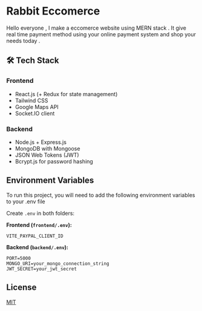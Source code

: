 
# Rabbit Eccomerce

Hello everyone , I make a eccomerce website using MERN stack . It give real time payment method using your online payment system and shop your needs today .


## 🛠️ Tech Stack

### Frontend

* React.js (+ Redux for state management)
* Tailwind CSS
* Google Maps API
* Socket.IO client

### Backend

* Node.js + Express.js
* MongoDB with Mongoose
* JSON Web Tokens (JWT)
* Bcrypt.js for password hashing

## Environment Variables

To run this project, you will need to add the following environment variables to your .env file


Create `.env` in both folders:

**Frontend (`frontend/.env`):**

`VITE_PAYPAL_CLIENT_ID`


**Backend (`backend/.env`):**

```
PORT=5000
MONGO_URI=your_mongo_connection_string
JWT_SECRET=your_jwt_secret
```


## License

[MIT](https://choosealicense.com/licenses/mit/)